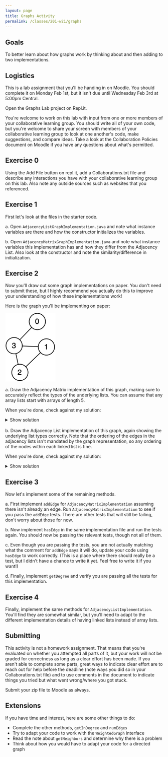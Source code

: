 ```yaml
---
layout: page
title: Graphs Activity
permalink: /classes/201-w21/graphs
---
```


## Goals
To better learn about how graphs work by thinking about and then adding to two implementations.

## Logistics
This is a lab assignment that you'll be handing in on Moodle. You should complete it on Monday Feb 1st, but it isn't due until Wednesday Feb 3rd at 5:00pm Central.

Open the Graphs Lab project on Repl.it.

You're welcome to work on this lab with input from one or more members of your collaborative learning group. You should write all of your own code, but you're welcome to share your screen with members of your collaborative learning group to look at one another's code, make suggestions, and compare ideas. Take a look at the Collaboration Policies document on Moodle if you have any questions about what's permitted.

## Exercise 0
Using the Add File button on repl.it, add a Collaborations.txt file and describe any interactions you have with your collaborative learning group on this lab. Also note any outside sources such as websites that you referenced. 


## Exercise 1
First let's look at the files in the starter code.

a. Open `AdjacencyListGraphImplementation.java` and note what instance variables are there and how the constructor initializes the variables.

b. Open `AdjacencyMatrixGraphImplementation.java` and note what instance variables this implementation has and how they differ from the Adjacency List. Also look at the constructor and note the similarity/difference in initialization.

## Exercise 2
Now you'll draw out some graph implementations on paper. You don't need to submit these, but I highly recommend you actually do this to improve your understanding of how these implementations work!

Here is the graph you'll be implementing on paper:

![Undirected graph with edge between node 0 and 3, node 3 and 1, node 3 and 2, and node 1 and 2](/classes/201-f20/UndirectedGraph.png)

a. Draw the Adjacency Matrix implementation of this graph, making sure to accurately reflect the types of the underlying lists. You can assume that any array lists start with arrays of length 5.

When you're done, check against my solution:
<details><summary>Show solution</summary>
<p>
<img src="/classes/201-f20/AdjacencyMatrixImplementation.png">
</p>
</details>


<br>
b. Draw the Adjacency List implementation of this graph, again showing the underlying list types correctly. Note that the ordering of the edges in the adjacency lists isn't mandated by the graph representation, so any ordering of the nodes within each linked list is fine.

When you're done, check against my solution:
<details><summary>Show solution</summary>
<p>
<img src="/classes/201-f20/AdjacencyListImplementation.png">
</p>
</details>

## Exercise 3
Now let's implement some of the remaining methods.

a. First implement `addEdge` for `AdjacencyMatrixImplementation` assuming there isn't already an edge. Run `AdjacencyMatrixImplementation` to see if you pass the `addEdge` tests. There are other tests that will still be failing, don't worry about those for now.

b. Now implement `hasEdge` in the same implementation file and run the tests again. You should now be passing the relevant tests, though not all of them.

c. Even though you are passing the tests, you are not actually matching what the comment for `addEdge` says it will do, update your code using `hasEdge` to work correctly. (This is a place where there should really be a test, but I didn't have a chance to write it yet. Feel free to write it if you want!) 

d. Finally, implement `getDegree` and verify you are passing all the tests for this implementation.

## Exercise 4
Finally, implement the same methods for `AdjacencyListImplementation`. You'll find they are somewhat similar, but you'll need to adapt to the different implementation details of having linked lists instead of array lists.

## Submitting
This activity is not a homework assignment. That means that you're evaluated on whether you attempted all parts of it, but your work will not be graded for correctness as long as a clear effort has been made. If you aren't able to complete some parts, great ways to indicate clear effort are to reach out for help before the deadline (note ways you did so in your Collaborations.txt file) and to use comments in the document to indicate things you tried but what went wrong/where you got stuck. 

Submit your zip file to Moodle as always.

## Extensions
If you have time and interest, here are some other things to do:
* Complete the other methods, `getInDegree` and `numEdges`
* Try to adapt your code to work with the `WeightedGraph` interface
* Read the note about `getNeighbors` and determine why there is a problem
* Think about how you would have to adapt your code for a directed graph